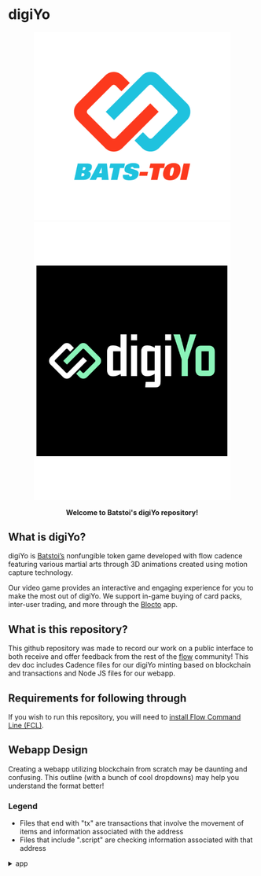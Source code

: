 # digiYo

<p align="center">
  <a href = https://batstoi.com/>
    <img width="400" src="BT_logo_color.png" /> 
  </a>
  <a href = https://batstoi.com/xp/>
    <img width="400" src="digiYo_logo.png" /> 
  </a>
</p>
<p align = "center" >
  <b>Welcome to Batstoi's digiYo repository!</b>
  </p>
  
## What is digiYo?

digiYo is [Batstoi’s](https://batstoi.com/) nonfungible token game developed with flow cadence featuring various martial arts through 3D animations created using motion capture technology. 

Our video game provides an interactive and engaging experience for you to make the most out of digiYo. We support in-game buying of card packs, inter-user trading, and more through the [Blocto](https://blocto.portto.io/en/) app.

## What is this repository?
This github repository was made to record our work on a public interface to both receive and offer feedback from the rest of the [flow](https://www.onflow.org/) community! This dev doc includes Cadence files for our digiYo minting based on blockchain and transactions and Node JS files for our webapp. 

## Requirements for following through 
If you wish to run this repository, you will need to [install Flow Command Line (FCL)](https://docs.onflow.org/flow-cli/install). 

## Webapp Design

Creating a webapp utilizing blockchain from scratch may be daunting and confusing. This outline (with a bunch of cool dropdowns) may help you understand the format better!

### Legend
<ul>
  <li> Files that end with "tx" are transactions that involve the movement of items and information associated with the address</li>
  <li> Files that include ".script" are checking information associated with that address
</ul>

<!DOCTYPE html>
<details>
    <summary>app</summary>
    <ul>
      <li><b>api</b></li>
    </ul>
    <ul style="list-style-type:none;">
        <li><details>
        <summary><b>cadence</b></summary>
          This is where we put the contracts, scripts, and transactions
          where we put the contracts, scripts, transactions
        </details></li>
        <li><details>
        <summary><b>web</b></summary>
            <ul style="list-style-type:none;">
                <li><details>
                    <summary><b>public</b></summary>
                    The root folder that gets dealt by the web server in the end; contains a significant file, index.html
                    <ul style="list-style-type:none;">
                    <li><details>
                        <summary>index.html</summary>
                        THE single html page in our project containing the ID root on line 18, where we place our React application.
                    </details>
                    <li><details>
                        <summary>manifest.json</summary>
                        Gives information to the broswer about your application. For example, this is required for mobile browsers so that you can add a shortcut to your web application.
                        </details>
                    </ul>
                    </details>
                </li>
                <li><details>
                    <summary><b>src</b></summary>
                    <ul style="list-style-type:none;">
                        <li><details>
                            <summary>parts folder</summary>
                            Contains general components that use one or more Hooks and one or more display components.
                        </details>
                        <li><details>
                            <summary><b>svg</b></summary>
                            Contains images of NFTs and logos.
                            <ul style = "list-style-type:none;">
                                <li>
                                    <details>
                                        <summary><b>items</b></summary>
                                        Contains images of NFTs
                                    </details>
                              </li>
                            </ul>
                            </details>
                        <li><details>
                            <summary><b>util</b></summary>
                            Contains small single-purpose funcitons, without dependencies, free of side effects, and format values (to print and view in UI). 
                            <ul style = "list-style-type:none;">
                                <li><details>
                                    <summary>fetcher.js</summary>
                                <ul>
                                    <li>a function that returns the data (formatted in json) from a url</li>
                                    <li>Will be imported and called in use_market_items.hook.js to fetch data in line 22 in funciton useSWR()</li>
                                </ul>
                            </details></li>
                            <li><details>
                                <summary>fmt-flow.js</summary>
                                <ul>
                                    <li>a function for displaying flow balance (as a string)</li>
                                    <li>imported and called in flow-balance-cluster.comp.js to show flow balance in a label on line 16.</li>
                                </ul>
                            </details></li>
                            <li><details>
                                <summary>fmt-kibble.js</summary>
                                <ul>
                                    <li>a function for displaying coin (digiyo currency) balance as a cleaned up string.</li>
                                    <li>imported and called in balance-cluster.comp.js to show coin balance in table data in line 45 and also in kibbles-balance-cluster.comp.js to show coin balance in label in line 18.</li>
                                </ul>
                            </details></li>
                            <li><details>
                                <summary>normalize-item.js</summary>
                                <ul>
                                    <li>a function that (given an item (json data fetched from useSWR) as parameter) returns an object assoicated with metadata, item id, type id, owner, price, and transaction id.</li>
                                    <li>Where it is called: after fetching data using useSWR in use-market-items.hook.js, if successful, it will take a list given by some parent component, loop through all the items fetched previously, make them into objects with metadata, then set the parent's list as a list of objects with those formatted data. See line 29.</li>
                                </ul>
                            </details></li>
                            <li><details>
                                <summary>sleep.js</summary>
                                <ul>
                                    <li>a function to make the code wait (default wait time = 500 miliseconds) before executing the next line of code.</li>
                                    <li>since Javascript is asynchronous, this means you can't pause/block code execution, so you must use this funciton to make things wait </li>
                                    <li>use in use-initialized.hook.js where it returns a function that maintains variables about whether the account is initialized, its status, flow and kibble (coiin) balance. It updates by calling the initializeAccount function (status PROCESSSING). If successful, it refreshes the flow kibble balance and sets SUCCESS status. When initialization and update process is complete, it calls the SLEEP (delay time) to wait and then reset the status back ot IDLE. See line 73.</li>
                                </ul>
                            </details></li>
                            </ul>
                        </details></li>
                        <li>index.js</li>
                        <li><details><summary>font.css and theme.js</summary>
                        Files for installed UI theme and font</details></li>
                    </ul>
                </details></li>
                <li>
                    <details>
                        <summary>.env.example</summary>
                        Contains environment variables.
                    </details>
                </li>
                <li>
                    <details>
                        <summary>package.json and package-lock.json</summary>
                        Json file to install dependencies; automatically created with <code>create-react-app</code>.
                    </details>
                </li>
            </ul>
        </details></li>
        <li>
            <details>
                <summary>app.json</summary>
                Contains information about the flow account such as the address and private key. 
            </details>
        </li>
        <li>
            <details>
                <summary>flow.json</summary>
                Where you can update/add/delete the names and file locations of the contracts as they are created and specifiy which network the contracts are deployed to.
            </details>
            </li>
            <li>
            <details>
                <summary>.env</summary>
                Stores FLOW_ADDRESS and FLOW_PRIVATE_KEY. 
            </details>
            </li>
            <li>
                <details>
                    <summary>.gitignore</summary>
                    Contains information that you do not want to commit to git, such as the .env file. 
                </details>
                </li>
    </ul>
</details>
